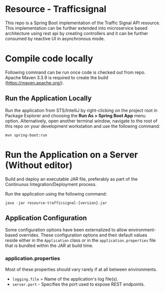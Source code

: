 # Resource - Trafficsignal

This repo is a Spring Boot implementation of the Traffic Signal API resource. This implementation can be further extended into microservice based 
architecture using rest api by creating controllers and it can be further consumed by reactive UI in asynchronous mode.

# Compile code locally
Following command can be run once code is checked out from repo. Apache Maven 3.3.9 is required to create the build (https://maven.apache.org/).




## Run the Application Locally

Run the application from STS/IntelliJ by right-clicking on the project root in Package Explorer and choosing the 
**Run As > Spring Boot App** menu option. Alternatively, open another terminal window, navigate to the root of this repo 
on your development workstation and use the following command:

    mvn spring-boot:run

# Run the Application on a Server (Without editor)

Build and deploy an executable JAR file, preferably as part of the Continuous Integration/Deployment process.

Run the application using the following command:

    java -jar resource-trafficsignal-{version}.jar

## Application Configuration

Some configuration options have been externalized to allow environment-based overrides. These configuration options and
their default values reside either in the `Application` class or in the `application.properties` file that is 
bundled within the JAR at build time.

### application.properties

Most of these properties should vary rarely if at all between environments.

* `logging.file` = Name of the application's log file(s).
* `server.port` - Specifies the port used to expose REST endpoints.

